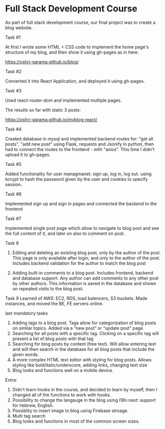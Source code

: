 # Full Stack Development Course


As part of full stack development course, our final project was to create a blog website.

Task #1

At first I wrote some HTML + CSS code to implement the home page's structure of my blog, and then show it using gh-pages as in here:

https://oshri-garama.github.io/blog/

Task #2 

Converted it into React Application, and deployed it using gh-pages.

Task #3

Used react-router-dom and implemented multiple pages.

The results so far with static 3 posts: 

https://oshri-garama.github.io/myblog-react/

Task #4

Created database in mysql and implemented backend routes for: "get all posts", "add new post" using Flask, requests and Jsonify in python,
then had to connect the routes to the frontend - with "axios".
This time I didn't upload it to gh-pages.

Task #5

Added functionality for user managmanet: sign up, log in, log out.
using bcrypt to hash the password given by the user and cookies to specify session.

Task #6

Implemented sign up and sign in pages and connected the backend to the frontend

Task #7

Implemented single post page which allow to navigate to blog post and see the full content of it, and later on also to comment on post.

Task 8 

1. Editing and deleting an existing blog post, only by the author of the post. This page is only available after login, and only to the author of the post. Includes backend validation for the author to match the blog post

2. Adding built-in comments to a blog post. Includes frontend, backend and database support. Any author can add comments to any other post by other authors. This information is saved in the database and shown on repeated visits to the blog post.

Task 9
Learned of AWS: EC2, RDS, load balencers, S3 buckets. Made instances, and moved the BE, FE servers online. 

last mandatory tasks

1. Adding tags to a blog post. Tags allow for categorization of blog posts on similar topics. Added via a “new post” or “update post” page.
2. Searching for all posts with a specific tag. Clicking on a specific tag will present a list of blog posts with that tag
3. Searching for blog posts by content (free text). Will allow entering text and will then search in the database for all blog posts that include the given words.
4. A more complex HTML text editor with styling for blog posts. Allows styling like bold/italic/underscore, adding links, changing text size
5. Blog looks and functions well on a mobile device. 

Extra:
1. Didn't learn hooks in the course, and decided to learn by myself, then I changed all of the functions to work with hooks.
2. Possibility to change the langauge in the blog using I18n.next: support for Hebrew, English.
3. Possiblity to insert image to blog using Firebase stroage.
4. Multi tag search
5. Blog looks and functions in most of the common screen sizes.







